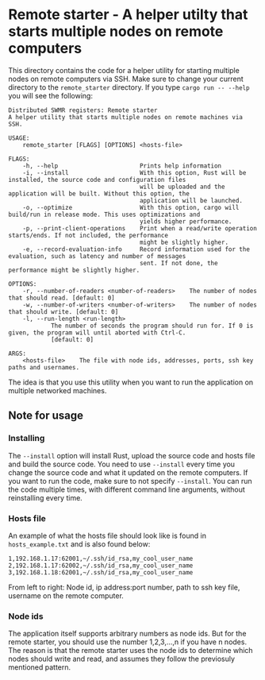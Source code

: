 
# Remote starter - A helper utilty that starts multiple nodes on remote computers

This directory contains the code for a helper utility for starting multiple nodes on remote computers via SSH. Make sure to change your current directory to the `remote_starter` directory. If you type `cargo run -- --help` you will see the following:

```
Distributed SWMR registers: Remote starter 
A helper utility that starts multiple nodes on remote machines via SSH.

USAGE:
    remote_starter [FLAGS] [OPTIONS] <hosts-file>

FLAGS:
    -h, --help                       Prints help information
    -i, --install                    With this option, Rust will be installed, the source code and configuration files
                                     will be uploaded and the application will be built. Without this option, the
                                     application will be launched.
    -o, --optimize                   With this option, cargo will build/run in release mode. This uses optimizations and
                                     yields higher performance.
    -p, --print-client-operations    Print when a read/write operation starts/ends. If not included, the performance
                                     might be slightly higher.
    -e, --record-evaluation-info     Record information used for the evaluation, such as latency and number of messages
                                     sent. If not done, the performance might be slightly higher.

OPTIONS:
    -r, --number-of-readers <number-of-readers>    The number of nodes that should read. [default: 0]
    -w, --number-of-writers <number-of-writers>    The number of nodes that should write. [default: 0]
    -l, --run-length <run-length>
            The number of seconds the program should run for. If 0 is given, the program will until aborted with Ctrl-C.
            [default: 0]

ARGS:
    <hosts-file>    The file with node ids, addresses, ports, ssh key paths and usernames.
```

The idea is that you use this utility when you want to run the application on multiple networked machines.

## Note for usage

### Installing

The `--install` option will install Rust, upload the source code and hosts file and build the source code. You need to use `--install` every time you change the source code and what it updated on the remote computers. If you want to run the code, make sure to not specify `--install`. You can run the code multiple times, with different command line arguments, without reinstalling every time.

### Hosts file

An example of what the hosts file should look like is found in `hosts_example.txt` and is also found below:

```
1,192.168.1.17:62001,~/.ssh/id_rsa,my_cool_user_name
2,192.168.1.17:62002,~/.ssh/id_rsa,my_cool_user_name
3,192.168.1.18:62001,~/.ssh/id_rsa,my_cool_user_name
```

From left to right: Node id, ip address:port number, path to ssh key file, username on the remote computer.

### Node ids

The application itself supports arbitrary numbers as node ids. But for the remote starter, you should use the number 1,2,3,...,n if you have n nodes. The reason is that the remote starter uses the node ids to determine which nodes should write and read, and assumes they follow the previosuly mentioned pattern.